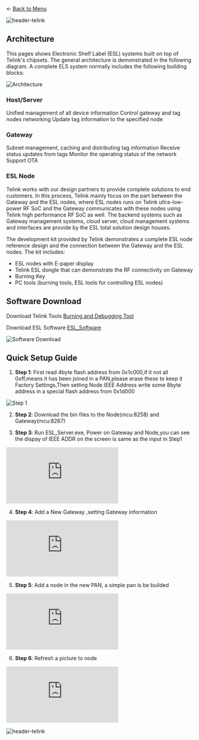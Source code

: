 ← [Back to Menu](https://telinkgithub.github.io/Telink/ "Menu")

![header-telink](https://i.imgur.com/7U96dR0.jpg)

## Architecture

This pages shows Electronic Shelf Label (ESL) systems built on top of Telink's chipsets. The general architecture is demonstrated in the following diagram. A complete ELS system normally includes the following building blocks:

![Architecture](http://wiki.telink-semi.cn/dokuwiki/lib/exe/fetch.php?media=pasted:20181022-182247.png")

### Host/Server

Unified management of all device information Control gateway and tag nodes networking Update tag information to the specified node

### Gateway

Subnet management, caching and distributing tag information Receive status updates from tags Monitor the operating status of the network Support OTA

### ESL Node

Telink works with our design partners to provide complete solutions to end customers. In this process, Telink mainly focus on the part between the Gateway and the ESL nodes, where ESL nodes runs on Telink ultra-low-power RF SoC and the Gateway communicates with these nodes using Telink high performance RF SoC as well. The backend systems such as Gateway management systems, cloud server, cloud management systems and interfaces are provide by the ESL total solution design houses.

The development kit provided by Telink demonstrates a complete ESL node reference design and the connection between the Gateway and the ESL nodes. The kit includes:

* ESL nodes with E-paper display
* Telink ESL dongle that can demonstrate the RF connectivity on Gateway
* Burning Key
* PC tools (burning tools, ESL tools for controlling ESL nodes)

## Software Download

Download Telink Tools [Burning and Debugging Tool](http://wiki.telink-semi.cn/dokuwiki/doku.php?id=menu:tools:telink_bdt)

Download ESL Software [ESL_Software](http://wiki.telink-semi.cn/tools_and_sdk/ESL/ESL_Quick_Guide.zip)

![Software Download](http://wiki.telink-semi.cn/dokuwiki/lib/exe/fetch.php?media=pasted:20181023-101939.png")

## Quick Setup Guide

1. __Step 1__: First read 4byte flash address from 0x1c000,if it not all 0xff,means it has been joined in a PAN,please erase these to keep it Factory Settings,Then setting Node IEEE Address write some 8byte address in a special flash address from 0x1d000

![Step 1](http://wiki.telink-semi.cn/dokuwiki/lib/exe/detail.php?id=menu%3Asolution%3Aesl&media=pasted:20181023-100929.png")

2. __Step 2__: Download the bin files to the Node(mcu:8258) and Gateway(mcu:8267)

3. __Step 3__: Run ESL_Server.exe, Power on Gateway and Node,you can see the dispay of IEEE ADDR on the screen is same as the input in Step1

![Step 3](http://wiki.telink-semi.cn/dokuwiki/lib/exe/detail.php?id=menu%3Asolution%3Aesl&media=pasted:20181023-093928.png)

4. __Step 4__: Add a New Gateway ,setting Gateway information

![Step 4](http://wiki.telink-semi.cn/dokuwiki/lib/exe/detail.php?id=menu%3Asolution%3Aesl&media=pasted:20181022-192103.png)

5. __Step 5__: Add a node in the new PAN, a simple pan is be builded

![Step 5](http://wiki.telink-semi.cn/dokuwiki/lib/exe/detail.php?id=menu%3Asolution%3Aesl&media=pasted:20181022-191601.png)

6. __Step 6__: Refresh a picture to node

![Step 6](http://wiki.telink-semi.cn/dokuwiki/lib/exe/detail.php?id=menu%3Asolution%3Aesl&media=pasted:20181023-104400.png)

![header-telink](https://i.imgur.com/7U96dR0.jpg)
